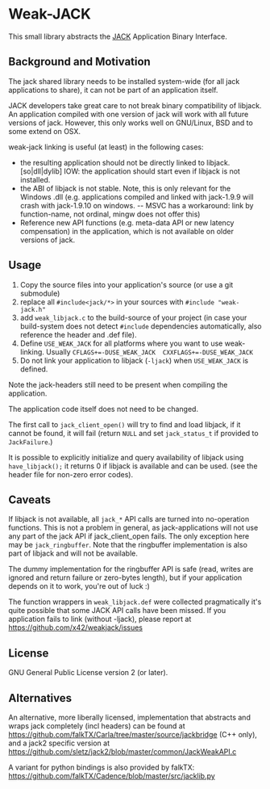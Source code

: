 Weak-JACK
=========

This small library abstracts the [JACK](http://jackaudio.org) Application Binary Interface.

Background and Motivation
-------------------------

The jack shared library needs to be installed system-wide (for all jack applications
to share), it can not be part of an application itself.

JACK developers take great care to not break binary compatibility of libjack. An
application compiled with one version of jack will work with all future versions
of jack. However, this only works well on GNU/Linux, BSD and to some extend on OSX.

weak-jack linking is useful (at least) in the following cases:

*   the resulting application should not be directly linked to libjack.[so|dll|dylib]
    IOW: the application should start even if libjack is not installed.
*   the ABI of libjack is not stable. Note, this is only relevant for the Windows .dll
    (e.g. applications compiled and linked with jack-1.9.9 will crash with jack-1.9.10
		 on windows. -- MSVC has a workaround: link by function-name, not ordinal, mingw
		 does not offer this)
*   Reference new API functions (e.g. meta-data API or new latency compensation)
    in the application, which is not available on older versions of jack.

Usage
-----

1. Copy the source files into your application's source (or use a git submodule)
2. replace all `#include<jack/*>` in your sources with `#include "weak-jack.h"`
3. add `weak_libjack.c` to the build-source of your project
   (in case your build-system does not detect `#include` dependencies automatically,
	 also reference the header and .def file).
4. Define `USE_WEAK_JACK` for all platforms where you want to use weak-linking. Usually
   `CFLAGS+=-DUSE_WEAK_JACK  CXXFLAGS+=-DUSE_WEAK_JACK`
5. Do not link your application to libjack (`-ljack`) when `USE_WEAK_JACK` is defined.

Note the jack-headers still need to be present when compiling the application.

The application code itself does not need to be changed.

The first call to `jack_client_open()` will try to find and load libjack, if it cannot be
found, it will fail (return `NULL` and set `jack_status_t` if provided to `JackFailure`.)

It is possible to explicitly initialize and query availability of libjack using
`have_libjack();` it returns 0 if libjack is available and can be used. (see the header
file for non-zero error codes).

Caveats
-------

If libjack is not available, all `jack_*` API calls are turned into no-operation functions.
This is not a problem in general, as jack-applications will not use any part of the jack API if
jack_client_open fails. The only exception here may be `jack_ringbuffer`. Note that the ringbuffer
implementation is also part of libjack and will not be available.

The dummy implementation for the ringbuffer API is safe (read, writes are ignored and return failure
or zero-bytes length), but if your application depends on it to work, you're out of luck :)

The function wrappers in `weak_libjack.def` were collected pragmatically it's quite possible that
some JACK API calls have been missed. If you application fails to link (without -ljack), please report
at https://github.com/x42/weakjack/issues

License
-------

GNU General Public License version 2 (or later).

Alternatives
------------

An alternative, more liberally licensed, implementation that abstracts and wraps jack completely
(incl headers) can be found at
https://github.com/falkTX/Carla/tree/master/source/jackbridge (C++ only),
and a jack2 specific version at https://github.com/sletz/jack2/blob/master/common/JackWeakAPI.c

A variant for python bindings is also provided by falkTX:
https://github.com/falkTX/Cadence/blob/master/src/jacklib.py
